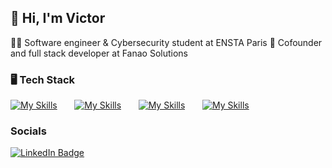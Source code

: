 ## 👋 Hi, I'm Victor 

🧑‍🎓 Software engineer & Cybersecurity student at ENSTA Paris
👔 Cofounder and full stack developer at Fanao Solutions


### 🖥️ Tech Stack

[![My Skills](https://skillicons.dev/icons?i=js,ts)](https://skillicons.dev) &nbsp;&nbsp;&nbsp;&nbsp;&nbsp; [![My Skills](https://skillicons.dev/icons?i=react,nodejs)](https://skillicons.dev) &nbsp;&nbsp;&nbsp;&nbsp;&nbsp; [![My Skills](https://skillicons.dev/icons?i=html,css,tailwind)](https://skillicons.dev) &nbsp;&nbsp;&nbsp;&nbsp;&nbsp; [![My Skills](https://skillicons.dev/icons?i=c,cpp)](https://skillicons.dev) 
<br/>


### Socials

<div id="badges">
  <a href="https://www.linkedin.com/in/victor-vaissie/">
    <img src="https://img.shields.io/badge/LinkedIn-blue?style=for-the-badge&logo=linkedin&logoColor=white" alt="LinkedIn Badge"/>
  </a>
</div>
